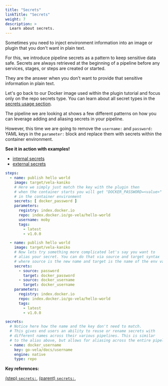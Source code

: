 ```yaml
---
title: "Secrets"
linkTitle: "Secrets"
weight: 7
description: >
  Learn about secrets.
---
```


Sometimes you need to inject environment information into an image or plugin that you don't want in plain text.

For this, we introduce pipeline secrets as a pattern to keep sensitive data safe. Secrets are always retrieved at the beginning of a pipeline before any services, stages, or steps are created or started.

They are the answer when you don’t want to provide that sensitive information in plain text.

Let's go back to our Docker image used within the plugin tutorial and focus only on the repo secrets type. You can learn about all secret types in the [secrets usage section](/docs/usage/secrets.md).

The pipeline we are looking at shows a few different patterns on how you can leverage adding and aliasing secrets in your pipeline.

However, this time we are going to remove the `username:` and `password:` YAML keys in the `parameter:` block and replace them with secrets within the container environment.

**See it in action with examples!**

* [internal secrets](/docs/usage/examples/secrets_internal.md)
* [external secrets](/docs/usage/examples/secrets_external.md)

<!-- section break -->

```yaml
steps:
  - name: publish hello world
    image: target/vela-kaniko
    # Here we simply just match the key with the plugin then
    # when the container starts you will get "DOCKER_PASSWORD=<value>"
    # in the container environment
    secrets: [ docker_password ]
    parameters:
      registry: index.docker.io
      repo: index.docker.io/go-vela/hello-world
      username: moby
      tags:
        - latest
        - v1.0.0

  - name: publish hello world
    image: target/vela-kaniko
    # Now lets try something more complicated let's say you want to
    # alias your secret. You can do that via source and target syntax
    # where source is the new name and target is the name of the env var.
    secrets:
      - source: password
        target: docker_password
      - source: docker_username
        target: docker_username
    parameters:
      registry: index.docker.io
      repo: index.docker.io/go-vela/hello-world
      tags:
        - latest
        - v1.0.0

secrets:
  # Notice here how the name and the key don't need to match.
  # This gives end users an ability to reuse or rename secrets with
  # different names across their various pipelines. This is similar
  # to the alias above, but allows for aliasing across the entire pipeline.
  - name: docker_username
    key: go-vela/docs/username
    engine: native
    type: repo
```

<!-- section break -->

**Key references:**

[(step) `secrets:`](/reference/yaml/steps/#the-secrets-key), [(parent)  `secrets:`](/docs/reference/yaml/secrets.md),
